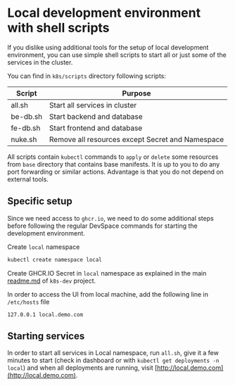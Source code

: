 # Local development environment with shell scripts

If you dislike using additional tools for the setup of local development environment, you can use simple shell scripts to start all or just some of the services in the cluster.

You can find in `k8s/scripts` directory following scripts:

Script  | Purpose
---     | ---
all.sh  | Start all services in cluster
be-db.sh| Start backend and database
fe-db.sh| Start frontend and database
nuke.sh | Remove all resources except Secret and Namespace

All scripts contain `kubectl` commands to `apply` or `delete` some resources from `base` directory that contains base manifests.
It is up to you to do any port forwarding or similar actions.
Advantage is that you do not depend on external tools.

## Specific setup

Since we need access to `ghcr.io`, we need to do some additional steps before following the regular DevSpace commands for starting the development environment.

Create `local` namespace

```bash
kubectl create namespace local
```

Create GHCR.IO Secret in `local` namespace as explained in the main [readme.md](../readme.md) of `k8s-dev` project.

In order to access the UI from local machine, add the following line in `/etc/hosts` file

```text
127.0.0.1 local.demo.com
```

## Starting services

In order to start all services in Local namespace, run `all.sh`, give it a few minutes to start (check in dashboard or with `kubectl get deployments -n local`) and when all deployments are running, visit [http://local.demo.com](http://local.demo.com).
